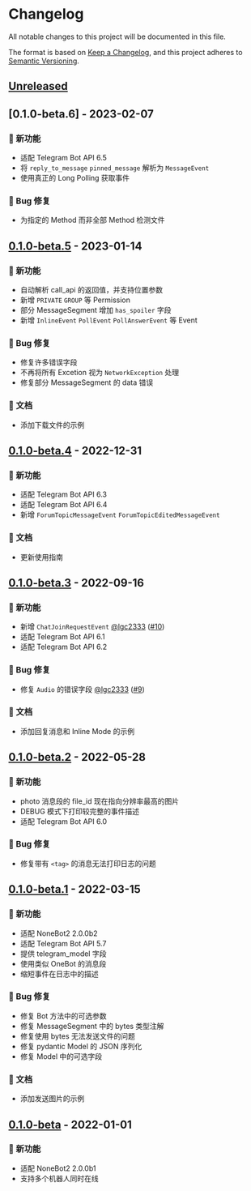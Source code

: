 # Changelog

All notable changes to this project will be documented in this file.

The format is based on [Keep a Changelog](https://keepachangelog.com/en/1.0.0/),
and this project adheres to [Semantic Versioning](https://semver.org/spec/v2.0.0.html).

## [Unreleased]

## [0.1.0-beta.6] - 2023-02-07

### 🚀 新功能

- 适配 Telegram Bot API 6.5
- 将 `reply_to_message` `pinned_message` 解析为 `MessageEvent`
- 使用真正的 Long Polling 获取事件

### 🐛 Bug 修复

- 为指定的 Method 而非全部 Method 检测文件

## [0.1.0-beta.5] - 2023-01-14

### 🚀 新功能

- 自动解析 call_api 的返回值，并支持位置参数
- 新增 `PRIVATE` `GROUP` 等 Permission
- 部分 MessageSegment 增加 `has_spoiler` 字段
- 新增 `InlineEvent` `PollEvent` `PollAnswerEvent` 等 Event

### 🐛 Bug 修复

- 修复许多错误字段
- 不再将所有 Excetion 视为 `NetworkException` 处理
- 修复部分 MessageSegment 的 data 错误

### 📝 文档

- 添加下载文件的示例

## [0.1.0-beta.4] - 2022-12-31

### 🚀 新功能

- 适配 Telegram Bot API 6.3
- 适配 Telegram Bot API 6.4
- 新增 `ForumTopicMessageEvent` `ForumTopicEditedMessageEvent`

### 📝 文档

- 更新使用指南

## [0.1.0-beta.3] - 2022-09-16

### 🚀 新功能

- 新增 `ChatJoinRequestEvent` [@lgc2333](https://github.com/lgc2333) ([#10](https://github.com/nonebot/adapter-telegram/pull/10))
- 适配 Telegram Bot API 6.1
- 适配 Telegram Bot API 6.2

### 🐛 Bug 修复

- 修复 `Audio` 的错误字段 [@lgc2333](https://github.com/lgc2333) ([#9](https://github.com/nonebot/adapter-telegram/pull/9))

### 📝 文档

- 添加回复消息和 Inline Mode 的示例

## [0.1.0-beta.2] - 2022-05-28

### 🚀 新功能

- photo 消息段的 file_id 现在指向分辨率最高的图片
- DEBUG 模式下打印较完整的事件描述
- 适配 Telegram Bot API 6.0

### 🐛 Bug 修复

- 修复带有 `<tag>` 的消息无法打印日志的问题

## [0.1.0-beta.1] - 2022-03-15

### 🚀 新功能

- 适配 NoneBot2 2.0.0b2
- 适配 Telegram Bot API 5.7
- 提供 telegram_model 字段
- 使用类似 OneBot 的消息段
- 缩短事件在日志中的描述

### 🐛 Bug 修复

- 修复 Bot 方法中的可选参数
- 修复 MessageSegment 中的 bytes 类型注解
- 修复使用 bytes 无法发送文件的问题
- 修复 pydantic Model 的 JSON 序列化
- 修复 Model 中的可选字段

### 📝 文档

- 添加发送图片的示例

## [0.1.0-beta] - 2022-01-01

### 🚀 新功能

- 适配 NoneBot2 2.0.0b1
- 支持多个机器人同时在线

[Unreleased]: https://github.com/nonebot/adapter-telegram/compare/v0.1.0b6...HEAD
[0.1.0-beta.5]: https://github.com/nonebot/adapter-telegram/compare/v0.1.0b5...v0.1.0b6
[0.1.0-beta.5]: https://github.com/nonebot/adapter-telegram/compare/v0.1.0b4...v0.1.0b5
[0.1.0-beta.4]: https://github.com/nonebot/adapter-telegram/compare/v0.1.0b3...v0.1.0b4
[0.1.0-beta.3]: https://github.com/nonebot/adapter-telegram/compare/v0.1.0b2...v0.1.0b3
[0.1.0-beta.2]: https://github.com/nonebot/adapter-telegram/compare/v0.1.0b1...v0.1.0b2
[0.1.0-beta.1]: https://github.com/nonebot/adapter-telegram/compare/v0.1.0b0...v0.1.0b1
[0.1.0-beta]: https://github.com/nonebot/adapter-telegram/releases/tag/v0.1.0b0
